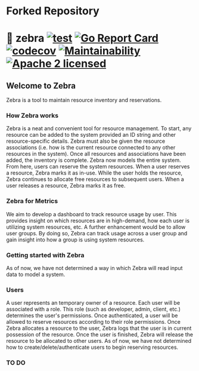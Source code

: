 # Forked Repository

# :vertical_traffic_light: zebra [![test](https://github.com/project-safari/zebra/actions/workflows/test.yml/badge.svg?branch=main)](https://github.com/project-safari/zebra/actions/workflows/test.yml) [![Go Report Card](https://goreportcard.com/badge/github.com/project-safari/zebra)](https://goreportcard.com/report/github.com/project-safari/zebra) [![codecov](https://codecov.io/gh/project-safari/zebra/branch/main/graph/badge.svg?token=94ZZ46W6VA)](https://codecov.io/gh/project-safari/zebra) [![Maintainability](https://api.codeclimate.com/v1/badges/e49a48cf30c0d644fd7b/maintainability)](https://codeclimate.com/github/project-safari/zebra/maintainability) [![Apache 2 licensed](https://img.shields.io/badge/license-Apache2-blue.svg)](https://raw.githubusercontent.com/project-safari/zebra/main/LICENSE)

## Welcome to Zebra ##
Zebra is a tool to maintain resource inventory and reservations. 

### How Zebra works ###
Zebra is a neat and convenient tool for resource management. To start, any resource can be added to the system provided an ID string and other resource-specific details. Zebra must also be given the resource associations (i.e. how is the current resource connected to any other resources in the system). Once all resources and associations have been added, the inventory is complete. Zebra now models the entire system. From here, users can reserve the system resources. When a user reserves a resource, Zebra marks it as in-use. While the user holds the resource, Zebra continues to allocate free resources to subsequent users. When a user releases a resource, Zebra marks it as free.

### Zebra for Metrics ###
We aim to develop a dashboard to track resource usage by user.​ This provides insight on which resources are in high-demand, how each user is utilizing system resources, etc. A further enhancement would be to allow user groups. By doing so, Zebra can track usage across a user group and gain insight into how a group is using system resources.

### Getting started with Zebra ### 
As of now, we have not determined a way in which Zebra will read input data to model a system.

### Users ###
A user represents an temporary owner of a resource. Each user will be associated with a role. This role (such as developer, admin, client, etc.) determines the user's permissions. Once authenticated, a user will be allowed to reserve resources according to their role permissions. Once Zebra allocates a resource to the user, Zebra logs that the user is in current possession of the resource. Once the user is finished, Zebra will release the resource to be allocated to other users.
As of now, we have not determined how to create/delete/authenticate users to begin reserving resources.

### TO DO ###